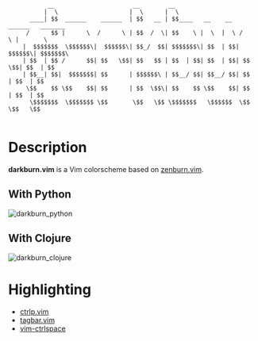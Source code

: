```                                                                                                             
           __                      __        __                                     
          |  \                    |  \      |  \                                    
      ____| $$  ______    ______  | $$   __ | $$____   __    __   ______   _______  
     /      $$ |      \  /      \ | $$  /  \| $$    \ |  \  |  \ /      \ |       \ 
    |  $$$$$$$  \$$$$$$\|  $$$$$$\| $$_/  $$| $$$$$$$\| $$  | $$|  $$$$$$\| $$$$$$$\
    | $$  | $$ /      $$| $$   \$$| $$   $$ | $$  | $$| $$  | $$| $$   \$$| $$  | $$
    | $$__| $$|  $$$$$$$| $$      | $$$$$$\ | $$__/ $$| $$__/ $$| $$      | $$  | $$
     \$$    $$ \$$    $$| $$      | $$  \$$\| $$    $$ \$$    $$| $$      | $$  | $$
      \$$$$$$$  \$$$$$$$ \$$       \$$   \$$ \$$$$$$$   \$$$$$$  \$$       \$$   \$$
                                                                                                                 
```

# Description

**darkburn.vim** is a Vim colorscheme based on [zenburn.vim](https://github.com/jnurmine/Zenburn).


## With Python

![darkburn_python](https://raw.github.com/TaurusOlson/darkburn.vim/master/img/darkburn_python.png)


## With Clojure

![darkburn_clojure](https://raw.github.com/TaurusOlson/darkburn.vim/master/img/darkburn_clojure.png)


# Highlighting

* [ctrlp.vim](https://github.com/kien/ctrlp.vim)
* [tagbar.vim](https://github.com/majutsushi/tagbar)
* [vim-ctrlspace](https://github.com/szw/vim-ctrlspace)


